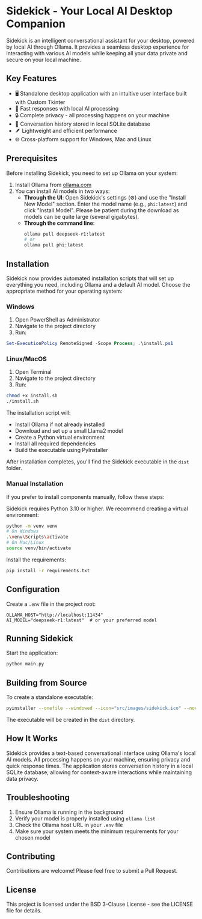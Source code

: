 # Sidekick - Your Local AI Desktop Companion

Sidekick is an intelligent conversational assistant for your desktop, powered by local AI through Ollama. It provides a seamless desktop experience for interacting with various AI models while keeping all your data private and secure on your local machine.

## Key Features

- 🖥️ Standalone desktop application with an intuitive user interface built with Custom Tkinter
- 🚀 Fast responses with local AI processing
- 🔒 Complete privacy - all processing happens on your machine
- 💾 Conversation history stored in local SQLite database
- 🪶 Lightweight and efficient performance
- 🌐 Cross-platform support for Windows, Mac and Linux

## Prerequisites

Before installing Sidekick, you need to set up Ollama on your system:

1. Install Ollama from [ollama.com](https://ollama.com)
2. You can install AI models in two ways:
   - **Through the UI**: Open Sidekick's settings (⚙️) and use the "Install New Model" section. Enter the model name (e.g., `phi:latest`) and click "Install Model". Please be patient during the download as models can be quite large (several gigabytes).
   - **Through the command line**:
     ```bash
     ollama pull deepseek-r1:latest
     # or
     ollama pull phi:latest
     ```

## Installation

Sidekick now provides automated installation scripts that will set up everything you need, including Ollama and a default AI model. Choose the appropriate method for your operating system:

### Windows

1. Open PowerShell as Administrator
2. Navigate to the project directory
3. Run:
```powershell
Set-ExecutionPolicy RemoteSigned -Scope Process; .\install.ps1
```

### Linux/MacOS

1. Open Terminal
2. Navigate to the project directory
3. Run:
```bash
chmod +x install.sh
./install.sh
```

The installation script will:
- Install Ollama if not already installed
- Download and set up a small Llama2 model
- Create a Python virtual environment
- Install all required dependencies
- Build the executable using PyInstaller

After installation completes, you'll find the Sidekick executable in the `dist` folder.

### Manual Installation

If you prefer to install components manually, follow these steps:

Sidekick requires Python 3.10 or higher. We recommend creating a virtual environment:

```bash
python -m venv venv
# On Windows
.\venv\Scripts\activate
# On Mac/Linux
source venv/bin/activate
```

Install the requirements:
```bash
pip install -r requirements.txt
```

## Configuration

Create a `.env` file in the project root:
```env
OLLAMA_HOST="http://localhost:11434"
AI_MODEL="deepseek-r1:latest"  # or your preferred model
```

## Running Sidekick

Start the application:
```bash
python main.py
```

## Building from Source

To create a standalone executable:

```bash
pyinstaller --onefile --windowed --icon="src/images/sidekick.ico" --noconsole --hidden-import=tkinter --name="Sidekick" --add-data="src/images:images" src/main.py
```

The executable will be created in the `dist` directory.

## How It Works

Sidekick provides a text-based conversational interface using Ollama's local AI models. All processing happens on your machine, ensuring privacy and quick response times. The application stores conversation history in a local SQLite database, allowing for context-aware interactions while maintaining data privacy.

## Troubleshooting

1. Ensure Ollama is running in the background
2. Verify your model is properly installed using `ollama list`
3. Check the Ollama host URL in your `.env` file
4. Make sure your system meets the minimum requirements for your chosen model

## Contributing

Contributions are welcome! Please feel free to submit a Pull Request.

## License

This project is licensed under the BSD 3-Clause License - see the LICENSE file for details.
